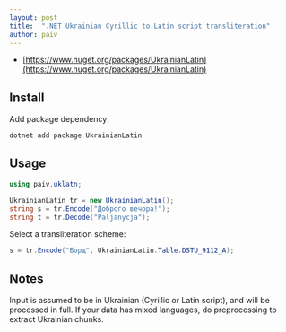 ```yaml
---
layout: post
title:  ".NET Ukrainian Cyrillic to Latin script transliteration"
author: paiv
---
```


- [https://www.nuget.org/packages/UkrainianLatin](https://www.nuget.org/packages/UkrainianLatin)


Install
--

Add package dependency:
```sh
dotnet add package UkrainianLatin
```


Usage
--

```csharp
using paiv.uklatn;

UkrainianLatin tr = new UkrainianLatin();
string s = tr.Encode("Доброго вечора!");
string t = tr.Decode("Paljanycja");
```

Select a transliteration scheme:
```csharp
s = tr.Encode("Борщ", UkrainianLatin.Table.DSTU_9112_A);
```

Notes
--
Input is assumed to be in Ukrainian (Cyrillic or Latin script), and will be processed in full.
If your data has mixed languages, do preprocessing to extract Ukrainian chunks.
